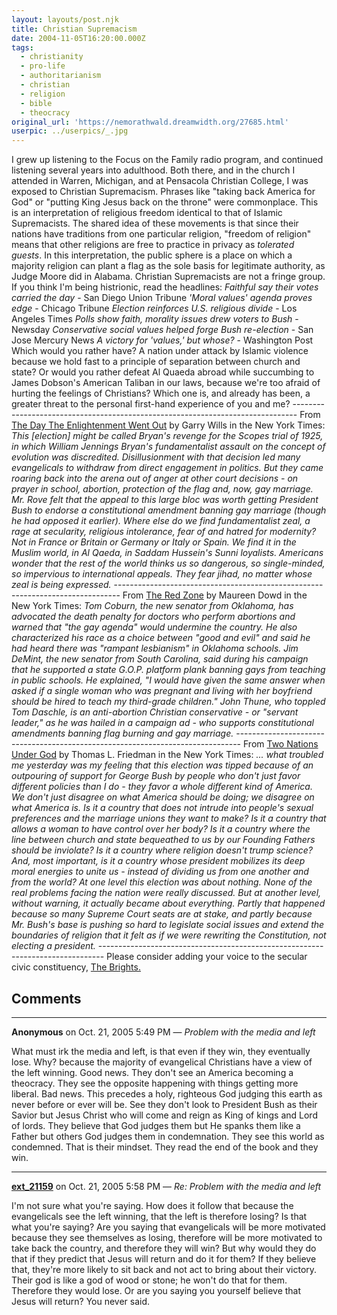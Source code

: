 ```yaml
---
layout: layouts/post.njk
title: Christian Supremacism
date: 2004-11-05T16:20:00.000Z
tags:
  - christianity
  - pro-life
  - authoritarianism
  - christian
  - religion
  - bible
  - theocracy
original_url: 'https://nemorathwald.dreamwidth.org/27685.html'
userpic: ../userpics/_.jpg
---
```

I grew up listening to the Focus on the Family radio program, and continued listening several years into adulthood. Both there, and in the church I attended in Warren, Michigan, and at Pensacola Christian College, I was exposed to Christian Supremacism. Phrases like "taking back America for God" or "putting King Jesus back on the throne" were commonplace. This is an interpretation of religious freedom identical to that of Islamic Supremacists. The shared idea of these movements is that since their nations have traditions from one particular religion, "freedom of religion" means that other religions are free to practice in privacy as _tolerated guests_. In this interpretation, the public sphere is a place on which a majority religion can plant a flag as the sole basis for legitimate authority, as Judge Moore did in Alabama. Christian Supremacists are not a fringe group. If you think I'm being histrionic, read the headlines: _Faithful say their votes carried the day_ - San Diego Union Tribune _'Moral values' agenda proves edge_ - Chicago Tribune _Election reinforces U.S. religious divide_ - Los Angeles Times _Polls show faith, morality issues drew voters to Bush_ - Newsday _Conservative social values helped forge Bush re-election_ - San Jose Mercury News _A victory for 'values,' but whose?_ - Washington Post Which would you rather have? A nation under attack by Islamic violence because we hold fast to a principle of separation between church and state? Or would you rather defeat Al Quaeda abroad while succumbing to James Dobson's American Taliban in our laws, because we're too afraid of hurting the feelings of Christians? Which one is, and already has been, a greater threat to the personal first-hand experience of you and me? ------------------------------------------------------------------------------- From [The Day The Enlightenment Went Out](http://www.nytimes.com/2004/11/04/opinion/04wills.html) by Garry Wills in the New York Times: _This \[election\] might be called Bryan's revenge for the Scopes trial of 1925, in which William Jennings Bryan's fundamentalist assault on the concept of evolution was discredited. Disillusionment with that decision led many evangelicals to withdraw from direct engagement in politics. But they came roaring back into the arena out of anger at other court decisions - on prayer in school, abortion, protection of the flag and, now, gay marriage. Mr. Rove felt that the appeal to this large bloc was worth getting President Bush to endorse a constitutional amendment banning gay marriage (though he had opposed it earlier). Where else do we find fundamentalist zeal, a rage at secularity, religious intolerance, fear of and hatred for modernity? Not in France or Britain or Germany or Italy or Spain. We find it in the Muslim world, in Al Qaeda, in Saddam Hussein's Sunni loyalists. Americans wonder that the rest of the world thinks us so dangerous, so single-minded, so impervious to international appeals. They fear jihad, no matter whose zeal is being expressed._ ------------------------------------------------------------------------------- From [The Red Zone](http://www.nytimes.com/2004/11/04/opinion/04dowd.html) by Maureen Dowd in the New York Times: _Tom Coburn, the new senator from Oklahoma, has advocated the death penalty for doctors who perform abortions and warned that "the gay agenda" would undermine the country. He also characterized his race as a choice between "good and evil" and said he had heard there was "rampant lesbianism" in Oklahoma schools. Jim DeMint, the new senator from South Carolina, said during his campaign that he supported a state G.O.P. platform plank banning gays from teaching in public schools. He explained, "I would have given the same answer when asked if a single woman who was pregnant and living with her boyfriend should be hired to teach my third-grade children." John Thune, who toppled Tom Daschle, is an anti-abortion Christian conservative - or "servant leader," as he was hailed in a campaign ad - who supports constitutional amendments banning flag burning and gay marriage._ ------------------------------------------------------------------------------- From [Two Nations Under God](http://www.nytimes.com/2004/11/04/opinion/04friedman.html) by Thomas L. Friedman in the New York Times: _... what troubled me yesterday was my feeling that this election was tipped because of an outpouring of support for George Bush by people who don't just favor different policies than I do - they favor a whole different kind of America. We don't just disagree on what America should be doing; we disagree on what America is. Is it a country that does not intrude into people's sexual preferences and the marriage unions they want to make? Is it a country that allows a woman to have control over her body? Is it a country where the line between church and state bequeathed to us by our Founding Fathers should be inviolate? Is it a country where religion doesn't trump science? And, most important, is it a country whose president mobilizes its deep moral energies to unite us - instead of dividing us from one another and from the world? At one level this election was about nothing. None of the real problems facing the nation were really discussed. But at another level, without warning, it actually became about everything. Partly that happened because so many Supreme Court seats are at stake, and partly because Mr. Bush's base is pushing so hard to legislate social issues and extend the boundaries of religion that it felt as if we were rewriting the Constitution, not electing a president._ ------------------------------------------------------------------------------- Please consider adding your voice to the secular civic constituency, [The Brights.](http://www.the-brights.net/)

## Comments

---

**Anonymous** on Oct. 21, 2005 5:49 PM — *Problem with the media and left*

What must irk the media and left, is that even if they win, they eventually lose. Why? because the majority of evangelical Christians have a view of the left winning. Good news. They don't see an America becoming a theocracy. They see the opposite happening with things getting more liberal. Bad news. This precedes a holy, righteous God judging this earth as never before or ever will be. See they don't look to President Bush as their Savior but Jesus Christ who will come and reign as King of kings and Lord of lords. They believe that God judges them but He spanks them like a Father but others God judges them in condemnation. They see this world as condemned. That is their mindset. They read the end of the book and they win.

---

**[ext_21159](https://www.dreamwidth.org/users/ext_21159)** on Oct. 21, 2005 5:58 PM — *Re: Problem with the media and left*

I'm not sure what you're saying. How does it follow that because the evangelicals see the left winning, that the left is therefore losing? Is that what you're saying? Are you saying that evangelicals will be more motivated because they see themselves as losing, therefore will be more motivated to take back the country, and therefore they will win? But why would they do that if they predict that Jesus will return and do it for them? If they believe that, they're more likely to sit back and not act to bring about their victory. Their god is like a god of wood or stone; he won't do that for them. Therefore they would lose. Or are you saying you yourself believe that Jesus will return? You never said.
